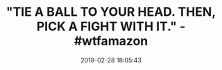 ---
title: '"TIE A BALL TO YOUR HEAD. THEN, PICK A FIGHT WITH IT." - #wtfamazon'
name: >-
  Boxing Reflex Ball Fight Ball with Adjustable Headband for Reflex Speed
  Training Boxing Punch Exercise Training to Improve Reactions and Speed, Boxing
  Gym Equipment for Both Training and Fitness
date: '2018-02-28 18:05:43'
buy_now: >-
  https://www.amazon.com/Adjustable-Headband-Training-Reactions-Equipment/dp/B077SRHLMS?SubscriptionId=AKIAIA5RBQIWQVTCUEUQ&tag=coldcutdeals-20&linkCode=xm2&camp=2025&creative=165953&creativeASIN=B077SRHLMS
description_markdown: >+
  Boxing Reflex Ball Fight Ball with Adjustable Headband for Reflex Speed
  Training Boxing Punch Exercise Training to Improve Reactions and Speed, Boxing
  Gym Equipment for Both Training and Fitness

    - 【Suitable for all people】: Man or woman, teenager or child... Boxers like Vasyl Lomachenko and Anthony Joshua are Training with this Reflex Fight Ball. It's also an interesting game release the pressure from this moment.

    - 【Improve Your Reaction Skill】: Improve reaction speed and hand eye coordination, Accuracy and speed punch

    - 【Good for Your Health】: Boxing this reflex ball is a good alternative for a gym. It will influence all muscle groups, really burn out your arms, chest, shoulders and upper back, perfect for calorie burning and conditioning

    - 【Lightweight and Portable】: You can take this Reflex Fight Ball with you anywhere. Will perfectly fit into your pocket and backpack. Very convenient for transportation.

    - 【Suitable for combat and fighting Sports】: Boxing, MMA, Combat, Mixed Martial Arts MMA, Kickboxing, Muay Thai, Taekwondo, Lethwei, Burmese, etc

tweet_id_str: '968910097027039232'
price: $12.99
you_save: ''
asin: B077SRHLMS
image: 'https://images-na.ssl-images-amazon.com/images/I/41edofDZzhL.jpg'

---